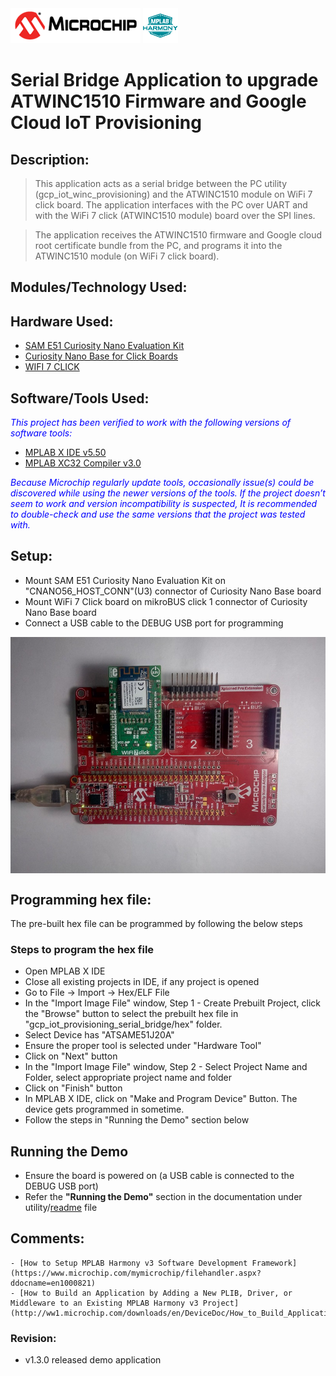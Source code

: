 
<img src = "images/microchip_logo.png">
<img src = "images/microchip_mplab_harmony_logo_small.png">

# Serial Bridge Application to upgrade ATWINC1510 Firmware and Google Cloud IoT Provisioning

## Description:

> This application acts as a serial bridge between the PC utility (gcp_iot_winc_provisioning) and the ATWINC1510 module on WiFi 7 click board.
The application interfaces with the PC over UART and with the WiFi 7 click (ATWINC1510 module) board over the SPI lines.  

> The application receives the ATWINC1510 firmware and Google cloud root certificate bundle from the PC, and programs it into the ATWINC1510 module (on WiFi 7 click board).  

## Modules/Technology Used:

## Hardware Used:
  - [SAM E51 Curiosity Nano Evaluation Kit](https://www.microchip.com/DevelopmentTools/ProductDetails/PartNO/EV76S68A)
  - [Curiosity Nano Base for Click Boards](https://www.microchip.com/Developmenttools/ProductDetails/AC164162)
  - [WIFI 7 CLICK](https://www.mikroe.com/wifi-7-click)

## Software/Tools Used:
<span style="color:blue"> *This project has been verified to work with the following versions of software tools:*</span>  

 - [MPLAB X IDE v5.50](https://www.microchip.com/mplab/mplab-x-ide)  
 - [MPLAB XC32 Compiler v3.0](https://www.microchip.com/mplab/compilers)

 <span style="color:blue"> *Because Microchip regularly update tools, occasionally issue(s) could be discovered while using the newer versions of the tools. If the project doesn’t seem to work and version incompatibility is suspected, It is recommended to double-check and use the same versions that the project was tested with.* </span>  

## Setup:
- Mount SAM E51 Curiosity Nano Evaluation Kit on "CNANO56_HOST_CONN"(U3) connector of Curiosity Nano Base board
- Mount WiFi 7 Click board on mikroBUS click 1 connector of Curiosity Nano Base board
- Connect a USB cable to the DEBUG USB port for programming  
<img src = "images/hardware1.jpg" align="middle">

## Programming hex file:
The pre-built hex file can be programmed by following the below steps

### Steps to program the hex file
- Open MPLAB X IDE
- Close all existing projects in IDE, if any project is opened
- Go to File -> Import -> Hex/ELF File
- In the "Import Image File" window, Step 1 - Create Prebuilt Project, click the "Browse" button to select the prebuilt hex file in "gcp_iot_provisioning_serial_bridge/hex" folder.
- Select Device has "ATSAME51J20A"
- Ensure the proper tool is selected under "Hardware Tool"
- Click on "Next" button
- In the "Import Image File" window, Step 2 - Select Project Name and Folder, select appropriate project name and folder
- Click on "Finish" button
- In MPLAB X IDE, click on "Make and Program Device" Button. The device gets programmed in sometime.
- Follow the steps in "Running the Demo" section below

## Running the Demo
- Ensure the board is powered on (a USB cable is connected to the DEBUG USB port)
- Refer the **"Running the Demo"** section in the documentation under utility/[readme](../readme.md) file

## Comments:
	- [How to Setup MPLAB Harmony v3 Software Development Framework](https://www.microchip.com/mymicrochip/filehandler.aspx?ddocname=en1000821)
	- [How to Build an Application by Adding a New PLIB, Driver, or Middleware to an Existing MPLAB Harmony v3 Project](http://ww1.microchip.com/downloads/en/DeviceDoc/How_to_Build_Application_Adding_PLIB_%20Driver_or_Middleware%20_to_MPLAB_Harmony_v3Project_DS90003253A.pdf)  

### Revision:
- v1.3.0 released demo application
